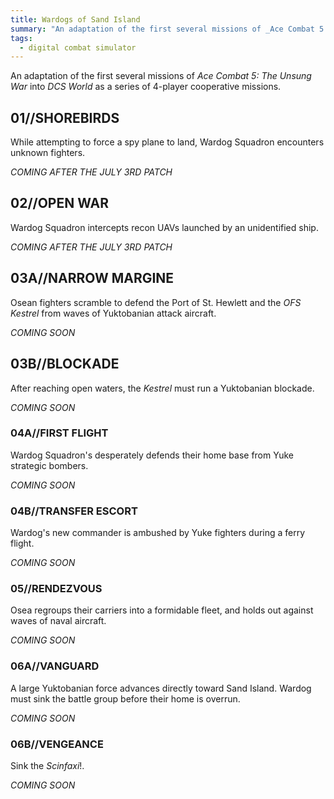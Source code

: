 ```yaml
---
title: Wardogs of Sand Island
summary: "An adaptation of the first several missions of _Ace Combat 5: The Unsung War_ into _DCS World_ as a series of 4-player cooperative missions."
tags: 
  - digital combat simulator
---
```

An adaptation of the first several missions of _Ace Combat 5: The Unsung War_ into _DCS World_ as a series of 4-player cooperative missions.

## 01//SHOREBIRDS

While attempting to force a spy plane to land, Wardog Squadron encounters unknown fighters.

_COMING AFTER THE JULY 3RD PATCH_

## 02//OPEN WAR

Wardog Squadron intercepts recon UAVs launched by an unidentified ship.

_COMING AFTER THE JULY 3RD PATCH_

## 03A//NARROW MARGINE

Osean fighters scramble to defend the Port of St. Hewlett and the _OFS Kestrel_ from waves of Yuktobanian attack aircraft.

_COMING SOON_

## 03B//BLOCKADE

After reaching open waters, the _Kestrel_ must run a Yuktobanian blockade.

_COMING SOON_

### 04A//FIRST FLIGHT

Wardog Squadron's desperately defends their home base from Yuke strategic bombers.

_COMING SOON_

### 04B//TRANSFER ESCORT

Wardog's new commander is ambushed by Yuke fighters during a ferry flight.

_COMING SOON_

### 05//RENDEZVOUS

Osea regroups their carriers into a formidable fleet, and holds out against waves of naval aircraft.

_COMING SOON_

### 06A//VANGUARD

 A large Yuktobanian force advances directly toward Sand Island. Wardog must sink the battle group before their home is overrun.

_COMING SOON_

 ### 06B//VENGEANCE

 Sink the _Scinfaxi_!.
 
_COMING SOON_
